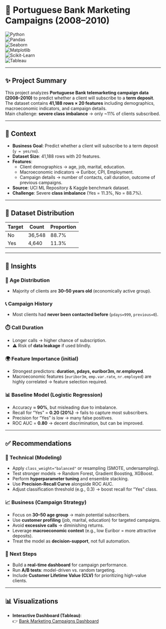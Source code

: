 # 🏦 Portuguese Bank Marketing Campaigns (2008–2010)  

![Python](https://img.shields.io/badge/Python-3.9-blue?logo=python)  
![Pandas](https://img.shields.io/badge/Pandas-Data%20Analysis-purple?logo=pandas)  
![Seaborn](https://img.shields.io/badge/Seaborn-Visualization-green?logo=plotly)  
![Matplotlib](https://img.shields.io/badge/Matplotlib-Visualization-orange)  
![Scikit-Learn](https://img.shields.io/badge/ScikitLearn-ML-yellow?logo=scikitlearn)  
![Tableau](https://img.shields.io/badge/Tableau-Dashboard-blue?logo=tableau)  

---

## ✨ Project Summary  
This project analyzes **Portuguese Bank telemarketing campaign data (2008–2010)** to predict whether a client will subscribe to a **term deposit**.  
The dataset contains **41,188 rows × 20 features** including demographics, macroeconomic indicators, and campaign details.  
Main challenge: **severe class imbalance** → only ~11% of clients subscribed.  

---

## 📖 Context  
- **Business Goal**: Predict whether a client will subscribe to a term deposit (`y = yes/no`).  
- **Dataset Size**: 41,188 rows with 20 features.  
- **Features**:  
  - Client demographics → age, job, marital, education.  
  - Macroeconomic indicators → Euribor, CPI, Employment.  
  - Campaign details → number of contacts, call duration, outcome of previous campaigns.  
- **Source**: UCI ML Repository & Kaggle benchmark dataset.  
- **Challenge**: Severe **class imbalance** (Yes = 11.3%, No = 88.7%).  

---

## 📂 Dataset Distribution  

| Target | Count  | Proportion |
|--------|--------|------------|
| No     | 36,548 | 88.7%      |
| Yes    | 4,640  | 11.3%      |

---

## 🔎 Insights  

### 👥 Age Distribution  
- Majority of clients are **30–50 years old** (economically active group).  

### 📞 Campaign History  
- Most clients had **never been contacted before** (`pdays=999`, `previous=0`).  

### ⏱️ Call Duration  
- Longer calls → higher chance of subscription.  
- ⚠️ Risk of **data leakage** if used blindly.  

### 🌍 Feature Importance (initial)  
- Strongest predictors: **duration, pdays, euribor3m, nr.employed**.  
- Macroeconomic features (`euribor3m`, `emp.var.rate`, `nr.employed`) are highly correlated → feature selection required.  

### 📊 Baseline Model (Logistic Regression)  
- Accuracy ≈ **90%**, but misleading due to imbalance.  
- Recall for “Yes” = **0.20 (20%)** → fails to capture most subscribers.  
- Precision for “Yes” is low → many false positives.  
- ROC AUC = **0.80** → decent discrimination, but can be improved.  

---

## ✅ Recommendations  

### 🔧 Technical (Modeling)  
- Apply `class_weight="balanced"` or resampling (SMOTE, undersampling).  
- Test stronger models → Random Forest, Gradient Boosting, XGBoost.  
- Perform **hyperparameter tuning** and ensemble stacking.  
- Use **Precision-Recall Curve** alongside ROC AUC.  
- Adjust classification threshold (e.g., 0.3) → boost recall for “Yes” class.  

### 📈 Business (Campaign Strategy)  
- Focus on **30–50 age group** → main potential subscribers.  
- Use **customer profiling** (job, marital, education) for targeted campaigns.  
- Avoid **excessive calls** → diminishing returns.  
- Leverage **macroeconomic context** (e.g., low Euribor = more attractive deposits).  
- Treat the model as **decision-support**, not full automation.  

### 🚀 Next Steps  
- Build a **real-time dashboard** for campaign performance.  
- Run **A/B tests**: model-driven vs. random targeting.  
- Include **Customer Lifetime Value (CLV)** for prioritizing high-value clients.  

---

## 📊 Visualizations  

- **Interactive Dashboard (Tableau)**:  
  👉 [Bank Marketing Campaigns Dashboard](https://public.tableau.com/app/profile/dimas.prayoga7117/viz/Visualization_Bank_Marketing/Dashboard1)  
